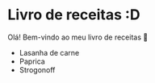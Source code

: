 # Livro de receitas :D

Olá! Bem-vindo ao meu livro de receitas :ocean:

- Lasanha de carne
- Paprica 
- Strogonoff
